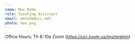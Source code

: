 ```yaml
---
name: Max Rehm
role: Teaching Assistant
email: marehm@uci.edu
photo: max.png
---
```

Office Hours: Th 8-10a Zoom (https://uci.zoom.us/my/mrehm)